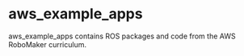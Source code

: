 # aws_example_apps

aws_example_apps contains ROS packages and code from the AWS RoboMaker curriculum.
